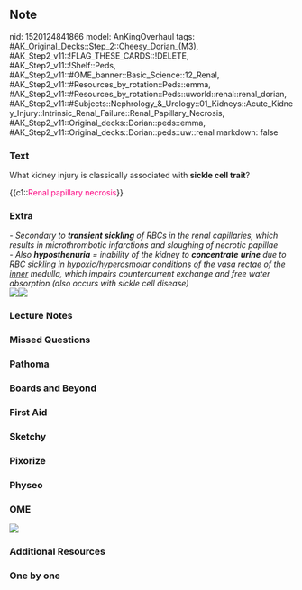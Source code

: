 ## Note
nid: 1520124841866
model: AnKingOverhaul
tags: #AK_Original_Decks::Step_2::Cheesy_Dorian_(M3), #AK_Step2_v11::!FLAG_THESE_CARDS::!DELETE, #AK_Step2_v11::!Shelf::Peds, #AK_Step2_v11::#OME_banner::Basic_Science::12_Renal, #AK_Step2_v11::#Resources_by_rotation::Peds::emma, #AK_Step2_v11::#Resources_by_rotation::Peds::uworld::renal::renal_dorian, #AK_Step2_v11::#Subjects::Nephrology_&_Urology::01_Kidneys::Acute_Kidney_Injury::Intrinsic_Renal_Failure::Renal_Papillary_Necrosis, #AK_Step2_v11::Original_decks::Dorian::peds::emma, #AK_Step2_v11::Original_decks::Dorian::peds::uw::renal
markdown: false

### Text
What kidney injury is classically associated with <b>sickle cell
trait</b>?
<div>
  {{c1::<font color="#FC0280">Renal papillary necrosis</font>}}
</div>

### Extra
<div>
  <i>- Secondary to <b>transient sickling</b> of RBCs in the renal
  capillaries, which results in microthrombotic infarctions and
  sloughing of necrotic papillae</i>
</div>
<div>
  <i>- Also <b>hyposthenuria</b> = inability of the kidney to
  <b>concentrate</b> <b>urine</b> due to RBC sickling in
  hypoxic/hyperosmolar conditions of the vasa rectae of the
  <u>inner</u> medulla, which impairs countercurrent exchange and
  free water absorption (also occurs with sickle cell disease)</i>
</div><img src="paste-1307778886926339.jpg"><img src=
"SickleCellTrait.png">

### Lecture Notes


### Missed Questions


### Pathoma


### Boards and Beyond


### First Aid


### Sketchy


### Pixorize


### Physeo


### OME
<div class="ome-widget">
  <a href="https://onlinemeded.org/spa/renal?ref=anki"><img src=
  "_OME_AnkiFlashcards_Topic_6.png"></a>
</div>

### Additional Resources


### One by one

